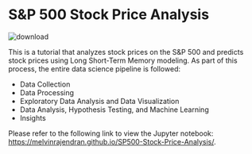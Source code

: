 # S&P 500 Stock Price Analysis

![download](https://github.com/melvinrajendran/SP500-Stock-Price-Analysis/assets/44681827/db1fd058-ae3d-47ec-b102-108c8db37208)

This is a tutorial that analyzes stock prices on the S&amp;P 500 and predicts stock prices using Long Short-Term Memory modeling. As part of this process, the entire data science pipeline is followed:

* Data Collection
* Data Processing
* Exploratory Data Analysis and Data Visualization
* Data Analysis, Hypothesis Testing, and Machine Learning
* Insights

Please refer to the following link to view the Jupyter notebook: https://melvinrajendran.github.io/SP500-Stock-Price-Analysis/.
